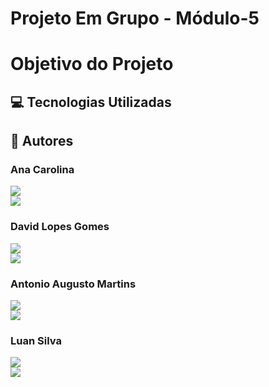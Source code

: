 # Projeto Em Grupo - Módulo-5

# Objetivo do Projeto 

## :computer: Tecnologias Utilizadas

## :handshake: Autores 

### Ana Carolina

<a style="display: block;" href="https://github.com/dostoievs" target="_blank">
<img src="https://img.shields.io/badge/GitHub-100000?style=for-the-badge&logo=github&logoColor=white">
</a>

<a href="https://www.linkedin.com/in/ana-carolina-silva-dos-santos/" target="_blank">
<img src="https://img.shields.io/badge/LinkedIn-0077B5?style=for-the-badge&logo=linkedin&logoColor=white">
</a>

### David Lopes Gomes 

<a style="display: block;" href="https://davidlgomes.github.io/main/" target="_blank">
<img src="https://img.shields.io/badge/GitHub-100000?style=for-the-badge&logo=github&logoColor=white">
</a>

<a href="https://www.linkedin.com/in/davidlopesgomes/" target="_blank">
<img src="https://img.shields.io/badge/LinkedIn-0077B5?style=for-the-badge&logo=linkedin&logoColor=white">
</a>

### Antonio Augusto Martins

<a style="display: block;" href="https://github.com/AugustOliveir" target="_blank">
<img src="https://img.shields.io/badge/GitHub-100000?style=for-the-badge&logo=github&logoColor=white">
</a>

<a href="https://www.linkedin.com/in/antonio-augusto-martins/">
<img src="https://img.shields.io/badge/LinkedIn-0077B5?style=for-the-badge&logo=linkedin&logoColor=white">
</a>

### Luan Silva 

<a style="display: block;" href="https://github.com/luansilva92" target="_blank">
<img src="https://img.shields.io/badge/GitHub-100000?style=for-the-badge&logo=github&logoColor=white">
</a>

<a href="https://www.linkedin.com/in/luan-pereira-14a8556a/" target="_blank">
<img src="https://img.shields.io/badge/LinkedIn-0077B5?style=for-the-badge&logo=linkedin&logoColor=white">
</a>
